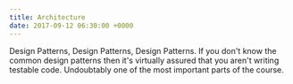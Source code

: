 ```yaml
---
title: Architecture
date: 2017-09-12 06:30:00 +0000
---
```


Design Patterns, Design Patterns, Design Patterns. If you don't know the common design patterns then it's virtually assured that you aren't writing testable code. Undoubtably one of the most important parts of the course.
